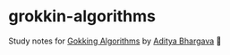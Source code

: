 # grokkin-algorithms
Study notes for [Gokking Algorithms](https://www.amazon.com/gp/product/1617292230/ref=as_li_tl?ie=UTF8&tag=adit074-20&camp=1789&creative=9325&linkCode=as2&creativeASIN=1617292230&linkId=8e53f7c690634522f34ef6aca879bc34) by [Aditya Bhargava](http://adit.io/) 📖
